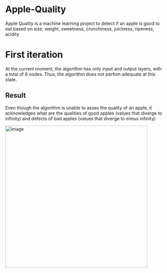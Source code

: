 # Apple-Quality
Apple Quality is a machine learning project to detect if an apple is good to eat based on size, weight, sweetness, crunchiness, juiciness, ripeness, acidity
# First iteration
At the current moment, the algorithm has only input and output layers, with a total of 8 nodes. Thus, the algorithm does not perfom adequate at this state.
## Result
Even though the algorithm is unable to asses the quality of an apple, it acknowledges what are the qualities of good apples (values that diverge to infinity) and defects of bad apples (values that diverge to minus infinity)

<img width="448" alt="image" src="https://github.com/MihaiBobeica/Apple-Quality/assets/77356043/e6865c61-6f62-4a49-8acc-575e24c50184">



